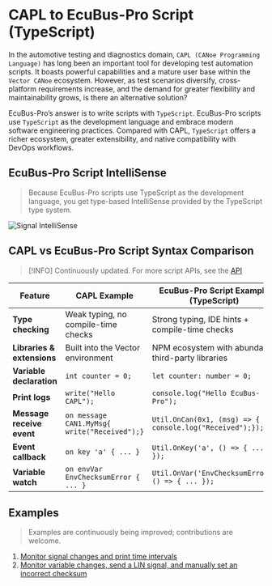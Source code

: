 # CAPL to EcuBus-Pro Script (TypeScript)

In the automotive testing and diagnostics domain, `CAPL (CANoe Programming Language)` has long been an important tool for developing test automation scripts. It boasts powerful capabilities and a mature user base within the `Vector CANoe` ecosystem.
However, as test scenarios diversify, cross-platform requirements increase, and the demand for greater flexibility and maintainability grows, is there an alternative solution?

EcuBus-Pro’s answer is to write scripts with `TypeScript`. EcuBus-Pro scripts use `TypeScript` as the development language and embrace modern software engineering practices. Compared with CAPL, `TypeScript` offers a richer ecosystem, greater extensibility, and native compatibility with DevOps workflows.

## EcuBus-Pro Script IntelliSense

> Because EcuBus-Pro scripts use TypeScript as the development language, you get type-based IntelliSense provided by the TypeScript type system.

![Signal IntelliSense](./../../../../media/um/script/tip1.gif)

## CAPL vs EcuBus-Pro Script Syntax Comparison

> [!INFO]
> Continuously updated. For more script APIs, see the [API](https://app.whyengineer.com/scriptApi/index.html)

| Feature          | CAPL Example                                   | EcuBus-Pro Script Example (TypeScript)                    |
| ---------------- | ---------------------------------------------- | --------------------------------------------------------- |
| **Type checking** | Weak typing, no compile-time checks            | Strong typing, IDE hints + compile-time checks            |
| **Libraries & extensions** | Built into the Vector environment           | NPM ecosystem with abundant third-party libraries         |
| **Variable declaration** | `int counter = 0;`                           | `let counter: number = 0;`                                |
| **Print logs**   | `write("Hello CAPL");`                         | `console.log("Hello EcuBus-Pro");`                       |
| **Message receive event** | `on message CAN1.MyMsg{  write("Received");}` | `Util.OnCan(0x1, (msg) => {  console.log("Received");});` |
| **Event callback** | `on key 'a' { ... }`                           | `Util.OnKey('a', () => { ... });`                         |
| **Variable watch** | `on envVar EnvChecksumError { ... }`           | `Util.OnVar('EnvChecksumError', () => { ... });`          |

## Examples

> Examples are continuously being improved; contributions are welcome.

1. [Monitor signal changes and print time intervals](./capl2ts1.md)
2. [Monitor variable changes, send a LIN signal, and manually set an incorrect checksum](./capl2ts2.md)
